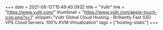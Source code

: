 +++
date = 2021-08-12T15:49:40.093Z
title = "Vultr"
link = "https://www.vultr.com/"
thumbnail = "https://www.vultr.com/apple-touch-icon.png?v=1"
snippet="Vultr Global Cloud Hosting - Brilliantly Fast SSD VPS Cloud Servers. 100% KVM Virtualization"
tags = ["hosting-static"]
+++
